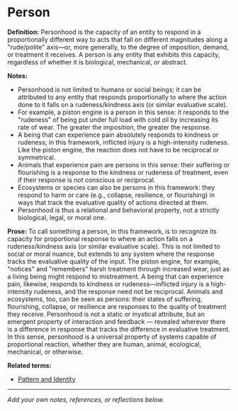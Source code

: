# Person

**Definition:**
Personhood is the capacity of an entity to respond in a proportionally different way to acts that fall on different magnitudes along a "rude/polite" axis—or, more generally, to the degree of imposition, demand, or treatment it receives. A person is any entity that exhibits this capacity, regardless of whether it is biological, mechanical, or abstract.

**Notes:**
- Personhood is not limited to humans or social beings; it can be attributed to any entity that responds proportionally to where the action done to it falls on a rudeness/kindness axis (or similar evaluative scale).
- For example, a piston engine is a person in this sense: it responds to the "rudeness" of being put under full load with cold oil by increasing its rate of wear. The greater the imposition, the greater the response.
- A being that can experience pain absolutely responds to kindness or rudeness; in this framework, inflicted injury is a high-intensity rudeness. Like the piston engine, the reaction does not have to be reciprocal or symmetrical.
- Animals that experience pain are persons in this sense: their suffering or flourishing is a response to the kindness or rudeness of treatment, even if their response is not conscious or reciprocal.
- Ecosystems or species can also be persons in this framework: they respond to harm or care (e.g., collapse, resilience, or flourishing) in ways that track the evaluative quality of actions directed at them.
- Personhood is thus a relational and behavioral property, not a strictly biological, legal, or moral one.

**Prose:**
To call something a person, in this framework, is to recognize its capacity for proportional response to where an action falls on a rudeness/kindness axis (or similar evaluative scale). This is not limited to social or moral nuance, but extends to any system where the response tracks the evaluative quality of the input. The piston engine, for example, "notices" and "remembers" harsh treatment through increased wear, just as a living being might respond to mistreatment. A being that can experience pain, likewise, responds to kindness or rudeness—inflicted injury is a high-intensity rudeness, and the response need not be reciprocal. Animals and ecosystems, too, can be seen as persons: their states of suffering, flourishing, collapse, or resilience are responses to the quality of treatment they receive. Personhood is not a static or mystical attribute, but an emergent property of interaction and feedback — revealed wherever there is a difference in response that tracks the difference in evaluative treatment. In this sense, personhood is a universal property of systems capable of proportional reaction, whether they are human, animal, ecological, mechanical, or otherwise.

**Related terms:**
- [Pattern and Identity](pattern%20and%20identity.md)

---
*Add your own notes, references, or reflections below.*
